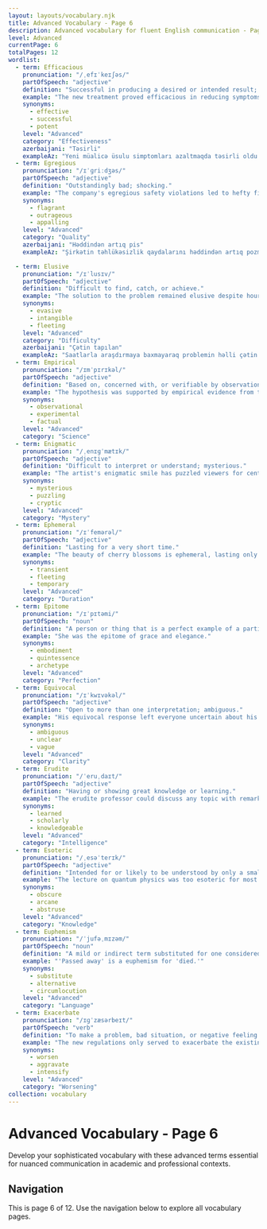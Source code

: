 ```yaml
---
layout: layouts/vocabulary.njk
title: Advanced Vocabulary - Page 6
description: Advanced vocabulary for fluent English communication - Page 6 of 12
level: Advanced
currentPage: 6
totalPages: 12
wordlist: 
  - term: Efficacious
    pronunciation: "/ˌefɪˈkeɪʃəs/"
    partOfSpeech: "adjective"
    definition: "Successful in producing a desired or intended result; effective."
    example: "The new treatment proved efficacious in reducing symptoms."
    synonyms: 
      - effective
      - successful
      - potent
    level: "Advanced"
    category: "Effectiveness"
    azerbaijani: "Təsirli"
    exampleAz: "Yeni müalicə üsulu simptomları azaltmaqda təsirli oldu."
  - term: Egregious
    pronunciation: "/ɪˈɡriːdʒəs/"
    partOfSpeech: "adjective"
    definition: "Outstandingly bad; shocking."
    example: "The company's egregious safety violations led to hefty fines."
    synonyms: 
      - flagrant
      - outrageous
      - appalling
    level: "Advanced"
    category: "Quality"
    azerbaijani: "Həddindən artıq pis"
    exampleAz: "Şirkətin təhlükəsizlik qaydalarını həddindən artıq pozması ağır cərimələrə səbəb oldu."

  - term: Elusive
    pronunciation: "/ɪˈlusɪv/"
    partOfSpeech: "adjective"
    definition: "Difficult to find, catch, or achieve."
    example: "The solution to the problem remained elusive despite hours of research."
    synonyms: 
      - evasive
      - intangible
      - fleeting
    level: "Advanced"
    category: "Difficulty"
    azerbaijani: "Çətin tapılan"
    exampleAz: "Saatlarla araşdırmaya baxmayaraq problemin həlli çətin tapılan olaraq qaldı."
  - term: Empirical
    pronunciation: "/ɪmˈpɪrɪkəl/"
    partOfSpeech: "adjective"
    definition: "Based on, concerned with, or verifiable by observation or experience rather than theory."
    example: "The hypothesis was supported by empirical evidence from the experiment."
    synonyms: 
      - observational
      - experimental
      - factual
    level: "Advanced"
    category: "Science"
  - term: Enigmatic
    pronunciation: "/ˌenɪɡˈmætɪk/"
    partOfSpeech: "adjective"
    definition: "Difficult to interpret or understand; mysterious."
    example: "The artist's enigmatic smile has puzzled viewers for centuries."
    synonyms: 
      - mysterious
      - puzzling
      - cryptic
    level: "Advanced"
    category: "Mystery"
  - term: Ephemeral
    pronunciation: "/ɪˈfemərəl/"
    partOfSpeech: "adjective"
    definition: "Lasting for a very short time."
    example: "The beauty of cherry blossoms is ephemeral, lasting only a few weeks."
    synonyms: 
      - transient
      - fleeting
      - temporary
    level: "Advanced"
    category: "Duration"
  - term: Epitome
    pronunciation: "/ɪˈpɪtəmi/"
    partOfSpeech: "noun"
    definition: "A person or thing that is a perfect example of a particular quality or type."
    example: "She was the epitome of grace and elegance."
    synonyms: 
      - embodiment
      - quintessence
      - archetype
    level: "Advanced"
    category: "Perfection"
  - term: Equivocal
    pronunciation: "/ɪˈkwɪvəkəl/"
    partOfSpeech: "adjective"
    definition: "Open to more than one interpretation; ambiguous."
    example: "His equivocal response left everyone uncertain about his true position."
    synonyms: 
      - ambiguous
      - unclear
      - vague
    level: "Advanced"
    category: "Clarity"
  - term: Erudite
    pronunciation: "/ˈeruˌdaɪt/"
    partOfSpeech: "adjective"
    definition: "Having or showing great knowledge or learning."
    example: "The erudite professor could discuss any topic with remarkable depth."
    synonyms: 
      - learned
      - scholarly
      - knowledgeable
    level: "Advanced"
    category: "Intelligence"
  - term: Esoteric
    pronunciation: "/ˌesəˈterɪk/"
    partOfSpeech: "adjective"
    definition: "Intended for or likely to be understood by only a small number of people with specialized knowledge."
    example: "The lecture on quantum physics was too esoteric for most of the audience."
    synonyms: 
      - obscure
      - arcane
      - abstruse
    level: "Advanced"
    category: "Knowledge"
  - term: Euphemism
    pronunciation: "/ˈjufəˌmɪzəm/"
    partOfSpeech: "noun"
    definition: "A mild or indirect term substituted for one considered too harsh or direct."
    example: "'Passed away' is a euphemism for 'died.'"
    synonyms: 
      - substitute
      - alternative
      - circumlocution
    level: "Advanced"
    category: "Language"
  - term: Exacerbate
    pronunciation: "/ɪɡˈzæsərbeɪt/"
    partOfSpeech: "verb"
    definition: "To make a problem, bad situation, or negative feeling worse."
    example: "The new regulations only served to exacerbate the existing problems."
    synonyms: 
      - worsen
      - aggravate
      - intensify
    level: "Advanced"
    category: "Worsening"
collection: vocabulary
---
```


# Advanced Vocabulary - Page 6

Develop your sophisticated vocabulary with these advanced terms essential for nuanced communication in academic and professional contexts.

## Navigation
This is page 6 of 12. Use the navigation below to explore all vocabulary pages.